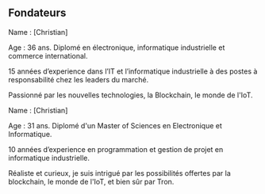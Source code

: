 ## Fondateurs

Name : [Christian]

Age : 36 ans.
Diplomé en électronique, informatique industrielle et commerce international.  

15 années d’experience dans l’IT et l’informatique industrielle à des postes à responsabilité chez les leaders du marché.  

Passionné par les nouvelles technologies, la Blockchain, le monde de l'IoT.



Name : [Christian]

Age : 31 ans.
Diplomé d'un Master of Sciences en Electronique et Informatique.

10 années d’experience en programmation et gestion de projet en informatique industrielle.

Réaliste et curieux, je suis intrigué par les possibilités offertes par la blockchain, le monde de l'IoT, et bien sûr par Tron.
